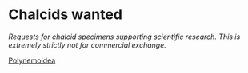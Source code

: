 
# Chalcids wanted

_Requests for chalcid specimens supporting scientific research._ *This is extremely strictly not for commercial exchange.*

[Polynemoidea](wanted/Polynemoidea.md)
